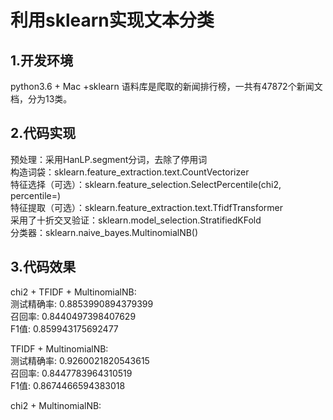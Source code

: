 利用sklearn实现文本分类
=====================
## 1.开发环境
python3.6 + Mac +sklearn
语料库是爬取的新闻排行榜，一共有47872个新闻文档，分为13类。

## 2.代码实现
预处理：采用HanLP.segment分词，去除了停用词<br>
构造词袋：sklearn.feature_extraction.text.CountVectorizer<br>
特征选择（可选）：sklearn.feature_selection.SelectPercentile(chi2, percentile=)<br>
特征提取（可选）：sklearn.feature_extraction.text.TfidfTransformer<br>
采用了十折交叉验证：sklearn.model_selection.StratifiedKFold<br>
分类器：sklearn.naive_bayes.MultinomialNB()<br>

## 3.代码效果
chi2 + TFIDF + MultinomialNB:<br>
测试精确率: 0.8853990894379399<br>
召回率: 0.8440497398407629<br>
F1值: 0.859943175692477<br>

TFIDF + MultinomialNB:<br>
测试精确率: 0.9260021820543615<br>
召回率: 0.8447783964310519<br>
F1值: 0.8674466594383018<br>

chi2  + MultinomialNB:<br>
